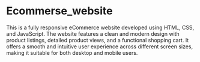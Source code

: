 # Ecommerse_website
This is a fully responsive eCommerce website developed using HTML, CSS, and JavaScript. The website features a clean and modern design with product listings, detailed product views, and a functional shopping cart. It offers a smooth and intuitive user experience across different screen sizes, making it suitable for both desktop and mobile users. 
